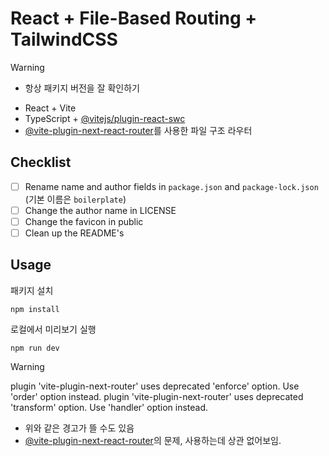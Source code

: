 # React + File-Based Routing + TailwindCSS

> [!WARNING]
> - 항상 패키지 버전을 잘 확인하기

- React + Vite
- TypeScript + [@vitejs/plugin-react-swc](https://github.com/vitejs/vite-plugin-react-swc)
- [@vite-plugin-next-react-router](https://github.com/zoubingwu/vite-plugin-next-react-router)를 사용한 파일 구조 라우터

## Checklist
- [ ] Rename name and author fields in `package.json` and `package-lock.json`
(기본 이름은 `boilerplate`)
- [ ] Change the author name in LICENSE
- [ ] Change the favicon in public
- [ ] Clean up the README's

## Usage

패키지 설치
```
npm install
```

로컬에서 미리보기 실행
```
npm run dev
```

> [!WARNING]
> plugin 'vite-plugin-next-router' uses deprecated 'enforce' option. Use 'order' option instead.
> plugin 'vite-plugin-next-router' uses deprecated 'transform' option. Use 'handler' option instead.

- 위와 같은 경고가 뜰 수도 있음
- [@vite-plugin-next-react-router](https://github.com/zoubingwu/vite-plugin-next-react-router)의 문제, 사용하는데 상관 없어보임.
